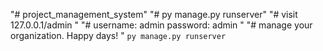 "# project_management_system" 
"# py manage.py runserver" 
"# visit 127.0.0.1/admin " 
"# username: admin password: admin " 
"# manage your organization. Happy days! " 
`py manage.py runserver`
